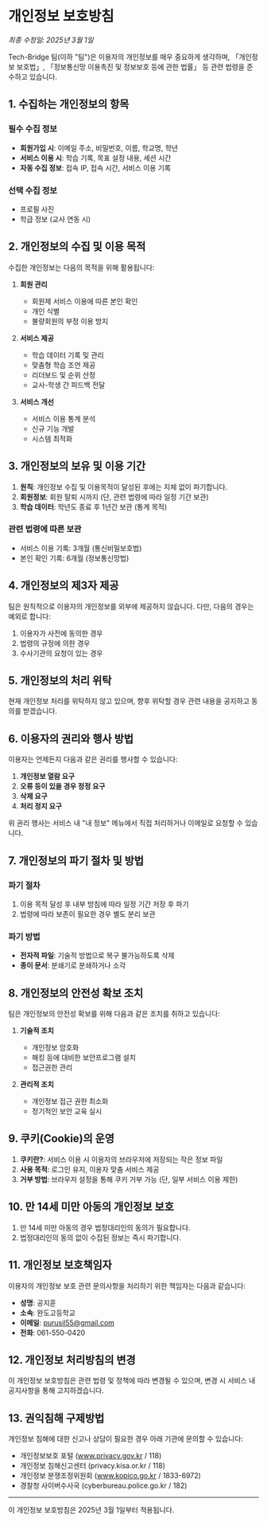 # 개인정보 보호방침

*최종 수정일: 2025년 3월 1일*

Tech-Bridge 팀(이하 "팀")은 이용자의 개인정보를 매우 중요하게 생각하며, 「개인정보 보호법」, 「정보통신망 이용촉진 및 정보보호 등에 관한 법률」 등 관련 법령을 준수하고 있습니다.

## 1. 수집하는 개인정보의 항목

### 필수 수집 정보
- **회원가입 시**: 이메일 주소, 비밀번호, 이름, 학교명, 학년
- **서비스 이용 시**: 학습 기록, 목표 설정 내용, 세션 시간
- **자동 수집 정보**: 접속 IP, 접속 시간, 서비스 이용 기록

### 선택 수집 정보
- 프로필 사진
- 학급 정보 (교사 연동 시)

## 2. 개인정보의 수집 및 이용 목적

수집한 개인정보는 다음의 목적을 위해 활용됩니다:

1. **회원 관리**
   - 회원제 서비스 이용에 따른 본인 확인
   - 개인 식별
   - 불량회원의 부정 이용 방지

2. **서비스 제공**
   - 학습 데이터 기록 및 관리
   - 맞춤형 학습 조언 제공
   - 리더보드 및 순위 산정
   - 교사-학생 간 피드백 전달

3. **서비스 개선**
   - 서비스 이용 통계 분석
   - 신규 기능 개발
   - 시스템 최적화

## 3. 개인정보의 보유 및 이용 기간

1. **원칙**: 개인정보 수집 및 이용목적이 달성된 후에는 지체 없이 파기합니다.
2. **회원정보**: 회원 탈퇴 시까지 (단, 관련 법령에 따라 일정 기간 보관)
3. **학습 데이터**: 학년도 종료 후 1년간 보관 (통계 목적)

### 관련 법령에 따른 보관
- 서비스 이용 기록: 3개월 (통신비밀보호법)
- 본인 확인 기록: 6개월 (정보통신망법)

## 4. 개인정보의 제3자 제공

팀은 원칙적으로 이용자의 개인정보를 외부에 제공하지 않습니다. 다만, 다음의 경우는 예외로 합니다:

1. 이용자가 사전에 동의한 경우
2. 법령의 규정에 의한 경우
3. 수사기관의 요청이 있는 경우

## 5. 개인정보의 처리 위탁

현재 개인정보 처리를 위탁하지 않고 있으며, 향후 위탁할 경우 관련 내용을 공지하고 동의를 받겠습니다.

## 6. 이용자의 권리와 행사 방법

이용자는 언제든지 다음과 같은 권리를 행사할 수 있습니다:

1. **개인정보 열람 요구**
2. **오류 등이 있을 경우 정정 요구**
3. **삭제 요구**
4. **처리 정지 요구**

위 권리 행사는 서비스 내 "내 정보" 메뉴에서 직접 처리하거나 이메일로 요청할 수 있습니다.

## 7. 개인정보의 파기 절차 및 방법

### 파기 절차
1. 이용 목적 달성 후 내부 방침에 따라 일정 기간 저장 후 파기
2. 법령에 따라 보존이 필요한 경우 별도 분리 보관

### 파기 방법
- **전자적 파일**: 기술적 방법으로 복구 불가능하도록 삭제
- **종이 문서**: 분쇄기로 분쇄하거나 소각

## 8. 개인정보의 안전성 확보 조치

팀은 개인정보의 안전성 확보를 위해 다음과 같은 조치를 취하고 있습니다:

1. **기술적 조치**
   - 개인정보 암호화
   - 해킹 등에 대비한 보안프로그램 설치
   - 접근권한 관리

2. **관리적 조치**
   - 개인정보 접근 권한 최소화
   - 정기적인 보안 교육 실시

## 9. 쿠키(Cookie)의 운영

1. **쿠키란?**: 서비스 이용 시 이용자의 브라우저에 저장되는 작은 정보 파일
2. **사용 목적**: 로그인 유지, 이용자 맞춤 서비스 제공
3. **거부 방법**: 브라우저 설정을 통해 쿠키 거부 가능 (단, 일부 서비스 이용 제한)

## 10. 만 14세 미만 아동의 개인정보 보호

1. 만 14세 미만 아동의 경우 법정대리인의 동의가 필요합니다.
2. 법정대리인의 동의 없이 수집된 정보는 즉시 파기합니다.

## 11. 개인정보 보호책임자

이용자의 개인정보 보호 관련 문의사항을 처리하기 위한 책임자는 다음과 같습니다:

- **성명**: 공지훈
- **소속**: 완도고등학교
- **이메일**: purusil55@gmail.com
- **전화**: 061-550-0420

## 12. 개인정보 처리방침의 변경

이 개인정보 보호방침은 관련 법령 및 정책에 따라 변경될 수 있으며, 변경 시 서비스 내 공지사항을 통해 고지하겠습니다.

## 13. 권익침해 구제방법

개인정보 침해에 대한 신고나 상담이 필요한 경우 아래 기관에 문의할 수 있습니다:

- 개인정보보호 포털 (www.privacy.gov.kr / 118)
- 개인정보 침해신고센터 (privacy.kisa.or.kr / 118)
- 개인정보 분쟁조정위원회 (www.kopico.go.kr / 1833-6972)
- 경찰청 사이버수사국 (cyberbureau.police.go.kr / 182)

---

이 개인정보 보호방침은 2025년 3월 1일부터 적용됩니다.